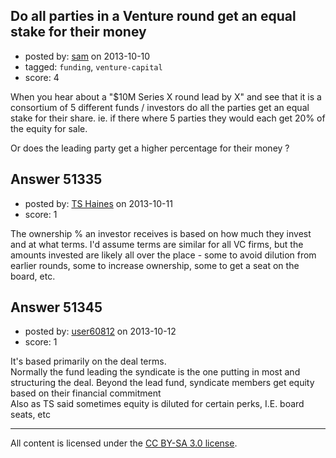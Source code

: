 ## Do all parties in a Venture round get an equal stake for their money

- posted by: [sam](https://stackexchange.com/users/-1/17983-sam) on 2013-10-10
- tagged: `funding`, `venture-capital`
- score: 4

<p>When you hear about a "$10M Series X round lead by X" and see that it is a consortium of 5 different funds / investors do all the parties get an equal stake for their share. ie. if there where 5 parties they would each get 20% of the equity for sale. </p>

<p>Or does the leading party get a higher percentage for their money ?</p>



## Answer 51335

- posted by: [TS Haines](https://stackexchange.com/users/-1/28021-ts-haines) on 2013-10-11
- score: 1

<p>The ownership % an investor receives is based on how much they invest and at what terms.  I'd assume terms are similar for all VC firms, but the amounts invested are likely all over the place - some to avoid dilution from earlier rounds, some to increase ownership, some to get a seat on the board, etc. </p>



## Answer 51345

- posted by: [user60812](https://stackexchange.com/users/-1/19115-user60812) on 2013-10-12
- score: 1

<p>It's based primarily on the deal terms.<br>
Normally the fund leading the syndicate is the one putting in most and structuring the deal.  Beyond the lead fund, syndicate members get equity based on their financial commitment<br>
Also as TS said sometimes equity is diluted for certain perks, I.E. board seats, etc</p>




---

All content is licensed under the [CC BY-SA 3.0 license](https://creativecommons.org/licenses/by-sa/3.0/).
